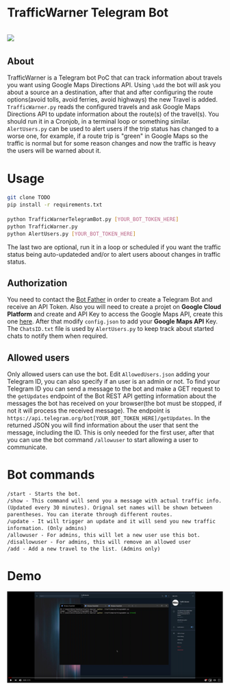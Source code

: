 # TrafficWarner Telegram Bot
## ![](https://img.shields.io/badge/python-3.9-blue)

## About

TrafficWarner is a Telegram bot PoC that can track information about travels you want using Google Maps Directions API. Using `\add` the bot will ask you about a source an a destination, after that and after configuring the route options(avoid tolls, avoid ferries, avoid highways) the new Travel is added. `TrafficWarner.py` reads the configured travels and ask Google Maps Directions API to update information about the route(s) of the travel(s). You should run it in a Cronjob, in a terminal loop or something similar. `AlertUsers.py` can be used to alert users if the trip status has changed to a worse one, for example, if a route trip is "green" in Google Maps so the traffic is normal but for some reason changes and now the traffic is heavy the users will be warned about it.

# Usage
```bash
git clone TODO
pip install -r requirements.txt

python TrafficWarnerTelegramBot.py [YOUR_BOT_TOKEN_HERE]
python TrafficWarner.py
python AlertUsers.py [YOUR_BOT_TOKEN_HERE]
```
The last two are optional, run it in a loop or scheduled if you want the traffic status being auto-updateded and/or to alert users aboout changes in traffic status.

## Authorization
You need to contact the [Bot Father](https://t.me/botfather) in order to create a Telegram Bot and receive an API Token. Also you will need to create a projet on **Google Cloud Platform** and create and API Key to access the Google Maps API, create this one [here](https://console.cloud.google.com/google/maps-apis/credentials). After that modify `config.json` to add your **Google Maps API** Key. The `ChatsID.txt` file is used by `AlertUsers.py` to keep track about started chats to notify them when required. 

## Allowed users

Only allowed users can use the bot. Edit `AllowedUsers.json` adding your Telegram ID, you can also specify if an user is an admin or not. To find your Telegram ID you can send a message to the bot and make a GET request to the `getUpdates` endpoint of the Bot REST API getting information about the messages the bot has received on your browser(the bot must be stopped, if not it will process the received message). The endpoint is `https://api.telegram.org/bot[YOUR_BOT_TOKEN_HERE]/getUpdates`. In the returned JSON you will find information about the user that sent the message, including the ID. This is only needed for the first user, after that you can use the bot command `/allowuser` to start allowing a user to communicate.

# Bot commands
```
/start - Starts the bot.
/show - This command will send you a message with actual traffic info. (Updated every 30 minutes). Orignal set names will be shown between parentheses. You can iterate through different routes.
/update - It will trigger an update and it will send you new traffic information. (Only admins)
/allowuser - For admins, this will let a new user use this bot.
/disallowuser - For admins, this will remove an allowed user
/add - Add a new travel to the list. (Admins only)
```

# Demo
[![Demo video](https://github.com/PeterGabaldon/TrafficWarner-TelegramBot/blob/main/thumb.png?raw=true)](https://www.youtube.com/watch?v=UQf8vznHKqs)
